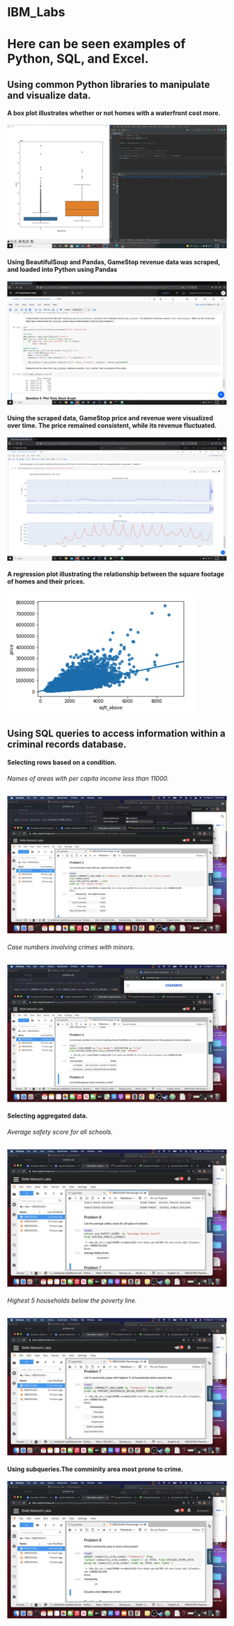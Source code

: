 # IBM_Labs

<html>
    <body>
      <h1>Here can be seen examples of Python, SQL, and Excel.</h2>
        <h2>Using common Python libraries to manipulate and visualize data.</h2>
            <h4>A box plot illustrates whether or not homes with a waterfront cost more.</h4>
                <img src='https://github.com/vorsyybl/IBM_Labs/blob/main/pandas/box.png'></img>
            <h4>Using BeautifulSoup and Pandas, GameStop revenue data was scraped, and loaded into Python                   using Pandas</h4>
                <img src='https://github.com/vorsyybl/IBM_Labs/blob/main/pandas/gme_rev.jpg'></img>
            <h4>Using the scraped data, GameStop price and revenue were visualized over time. The price                     remained consistent, while its revenue fluctuated.</h4>
                <img src='https://github.com/vorsyybl/IBM_Labs/blob/main/pandas/gme_visual.jpg'></img>
            <h4>A regression plot illustrating the relationship between the square footage of homes and                     their prices.</h4>
                <img src='https://raw.githubusercontent.com/vorsyybl/IBM_Labs/main/pandas/reg.png'></img>
        <h2>Using SQL queries to access information within a criminal records database.</h2>
            <h4>Selecting rows based on a condition.</h>
                <h6>Names of areas with per capita income less than 11000.</h6>
                    <img src='https://github.com/vorsyybl/IBM_Labs/blob/main/queries/problem2.jpeg'></img>
                <h6>Case numbers involving crimes with minors.</h6>
                    <img src='https://github.com/vorsyybl/IBM_Labs/blob/main/queries/problem3.jpeg'></img>
            <h4>Selecting aggregated data.</h4>
                <h6>Average safety score for all schools.</h6>
                    <img src='https://github.com/vorsyybl/IBM_Labs/blob/main/queries/problem6.jpeg'></img>
                <h6>Highest 5 households below the poverty line.</h6>
                    <img src='https://github.com/vorsyybl/IBM_Labs/blob/main/queries/problem7.jpeg'></img>
            <h4>Using subqueries.</h4.
                <h6>The comminity area most prone to crime.</h6>
                    <img src='https://github.com/vorsyybl/IBM_Labs/blob/main/queries/problem8.jpeg'></img>
    </body>
</html>
